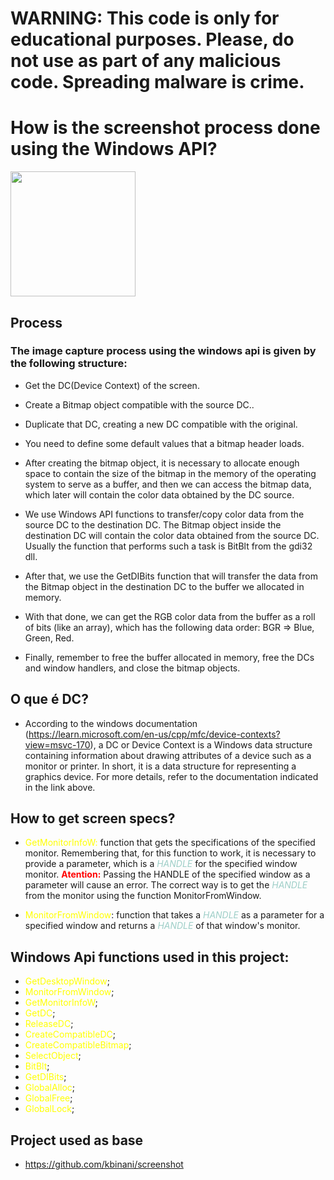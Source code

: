 # <strong>WARNING: This code is only for educational purposes. Please, do not use as part of any malicious code. Spreading malware is crime.</strong>

# <strong>How is the screenshot process done using the Windows API?</strong>

<img src="https://assets.labs.ine.com/web/badges/low/winapi.png" width=200>

## <strong>Process</strong>

### The image capture process using the windows api is given by the following structure:

- Get the DC(Device Context) of the screen.
    
- Create a Bitmap object compatible with the source DC..
    
- Duplicate that DC, creating a new DC compatible with the original.
    
- You need to define some default values ​​that a bitmap header loads.
    
- After creating the bitmap object, it is necessary to allocate enough space to contain the size of the bitmap in the memory of the operating system to serve as a buffer, and then we can access the bitmap data, which later will contain the color data obtained by the DC source.

- We use Windows API functions to transfer/copy color data from the source DC to the destination DC. The Bitmap object inside the destination DC will contain the color data obtained from the source DC. Usually the function that performs such a task is BitBlt from the gdi32 dll.

- After that, we use the GetDIBits function that will transfer the data from the Bitmap object in the destination DC to the buffer we allocated in memory.

- With that done, we can get the RGB color data from the buffer as a roll of bits (like an array), which has the following data order: BGR => Blue, Green, Red.

- Finally, remember to free the buffer allocated in memory, free the DCs and window handlers, and close the bitmap objects.

## <strong>O que é DC?</strong>
- According to the windows documentation (https://learn.microsoft.com/en-us/cpp/mfc/device-contexts?view=msvc-170), a DC or Device Context is a Windows data structure containing information about drawing attributes of a device such as a monitor or printer. In short, it is a data structure for representing a graphics device. For more details, refer to the documentation indicated in the link above.

## <strong>How to get screen specs?</strong>

- <span style="color:yellow;">GetMonitorInfoW:</span> function that gets the specifications of the specified monitor. Remembering that, for this function to work, it is necessary to provide a parameter, which is a <i style="color:#9dcec7;">HANDLE</i> for the specified window monitor. <strong style="color:red;">Atention:</strong> Passing the HANDLE of the specified window as a parameter will cause an error. The correct way is to get the <i style="color:#9dcec7;">HANDLE</i> from the monitor using the function MonitorFromWindow.

- <span style="color:yellow;">MonitorFromWindow</span>: function that takes a <i style="color:#9dcec7;">HANDLE</i> as a parameter for a specified window and returns a <i style="color:#9dcec7;">HANDLE</i> of that window's monitor.

## <strong>Windows Api functions used in this project:</strong>
- <span style="color:yellow;">GetDesktopWindow</span>;
- <span style="color:yellow;">MonitorFromWindow</span>;
- <span style="color:yellow;">GetMonitorInfoW</span>;
- <span style="color:yellow;">GetDC</span>;
- <span style="color:yellow;">ReleaseDC</span>;
- <span style="color:yellow;">CreateCompatibleDC</span>;
- <span style="color:yellow;">CreateCompatibleBitmap</span>;
- <span style="color:yellow;">SelectObject</span>;
- <span style="color:yellow;">BitBlt</span>;
- <span style="color:yellow;">GetDIBits</span>;
- <span style="color:yellow;">GlobalAlloc</span>;
- <span style="color:yellow;">GlobalFree</span>;
- <span style="color:yellow;">GlobalLock</span>;

## Project used as base
- https://github.com/kbinani/screenshot
